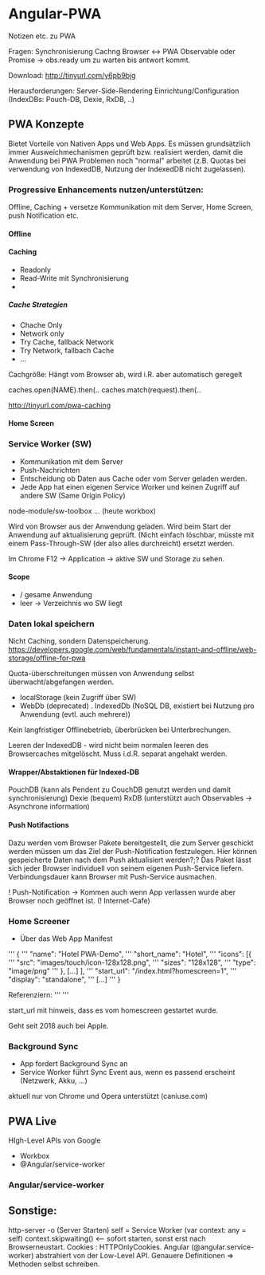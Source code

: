 # Angular-PWA
Notizen etc. zu PWA

Fragen: 
Synchronisierung Cachng Browser <-> PWA
Observable oder Promise -> obs.ready um zu warten bis antwort kommt.

Download: http://tinyurl.com/y6pb9bjg

Herausforderungen: 
Server-Side-Rendering
Einrichtung/Configuration (IndexDBs: Pouch-DB, Dexie, RxDB, ..)

## PWA Konzepte
Bietet Vorteile von Nativen Apps und Web Apps.
Es müssen grundsätzlich immer Ausweichmechanismen geprüft bzw. realisiert werden, damit die Anwendung bei PWA Problemen noch "normal" arbeitet (z.B. Quotas bei verwendung von IndexedDB, Nutzung der IndexedDB nicht zugelassen).

### Progressive Enhancements nutzen/unterstützen:
Offline, Caching + versetze Kommunikation mit dem Server, Home Screen, push Notification etc.



#### Offline

#### Caching
- Readonly
- Read-Write mit Synchronisierung
- 

##### Cache Strategien
- Chache Only 
- Network only 
- Try Cache, fallback Network
- Try Network, fallbach Cache
- ...

Cachgröße: Hängt vom Browser ab, wird i.R. aber automatisch geregelt

caches.open(NAME).then(..
caches.match(request).then(..

http://tinyurl.com/pwa-caching

#### Home Screen


### Service Worker (SW)
- Kommunikation mit dem Server
- Push-Nachrichten
- Entscheidung ob Daten aus Cache oder vom Server geladen werden.
- Jede App hat einen eigenen Service Worker und keinen Zugriff auf andere SW (Same Origin Policy)

node-module/sw-toolbox ... (heute workbox)

Wird von Browser aus der Anwendung geladen. Wird beim Start der Anwendung auf aktualisierung geprüft. (Nicht einfach löschbar, müsste mit einem Pass-Through-SW (der also alles durchreicht) ersetzt werden.

Im Chrome F12 -> Application -> aktive SW und Storage zu sehen.

#### Scope
- / gesame Anwendung
- leer -> Verzeichnis wo SW liegt

### Daten lokal speichern

Nicht Caching, sondern Datenspeicherung.
https://developers.google.com/web/fundamentals/instant-and-offline/web-storage/offline-for-pwa

Quota-überschreitungen müssen von Anwendung selbst überwacht/abgefangen werden.

- localStorage (kein Zugriff über SW)
- WebDb (deprecated)
. IndexedDb (NoSQL DB, existiert bei Nutzung pro Anwendung (evtl. auch mehrere))

Kein langfristiger Offlinebetrieb, überbrücken bei Unterbrechungen.

Leeren der IndexedDB - wird nicht beim normalen leeren des Browsercaches mitgelöscht. Muss i.d.R. separat angehakt werden.

#### Wrapper/Abstaktionen für Indexed-DB
PouchDB (kann als Pendent zu CouchDB genutzt werden und damit synchronisierung)
Dexie (bequem)
RxDB (unterstützt auch Observables -> Asynchrone information)

#### Push Notifactions 
Dazu werden vom Browser Pakete bereitgestellt, die zum Server geschickt werden müssen um das Ziel der Push-Notification festzulegen.
Hier können gespeicherte Daten nach dem Push aktualisiert werden?;?
Das Paket lässt sich jeder Browser individuell von seinem eigenen Push-Service liefern.
Verbindungsdauer kann Browser mit Push-Service ausmachen.

! Push-Notification -> Kommen auch wenn App verlassen wurde aber Browser noch geöffnet ist. (! Internet-Cafe) 

### Home Screener
- Über das Web App Manifest 

''' {
''' "name": "Hotel PWA-Demo",
''' "short_name": "Hotel",
''' "icons": [{
''' "src": "images/touch/icon-128x128.png",
''' "sizes": "128x128",
''' "type": "image/png"
''' }, [...] ],
''' "start_url": "/index.html?homescreen=1",
''' "display": "standalone",
''' [...]
''' }

Referenziern:
''' <!-- Web Application Manifest -->
''' <link rel="manifest" href="manifest.json">

start_url mit hinweis, dass es vom homescreen gestartet wurde.

Geht seit 2018 auch bei Apple.

### Background Sync
* App fordert Background Sync an
* Service Worker führt Sync Event
aus, wenn es passend erscheint
(Netzwerk, Akku, ...)

aktuell nur von Chrome und Opera unterstützt (caniuse.com)

## PWA Live
HIgh-Level APIs von Google
- Workbox
- @Angular/service-worker

### Angular/service-worker

## Sonstige:
http-server -o (Server Starten)
self = Service Worker (var context: any = self) 
  context.skipwaiting() <-- sofort starten, sonst erst nach Browserneustart.
Cookies : HTTPOnlyCookies.
Angular (@angular.service-worker) abstrahiert von der Low-Level API. Genauere Definitionen => Methoden selbst schreiben.
